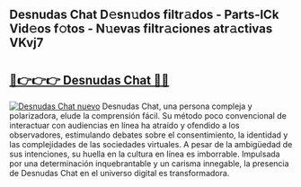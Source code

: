 ## Desnudas Chat D𝚎sn𝚞dos filtr𝚊dos - Parts-ICk Vid𝚎os f𝚘tos - N𝚞evas filtr𝚊ciones atr𝚊ctivas VKvj7

# <h2><a href="http://mb0lrk.tromn.icu/?c=Desnudas+Chat">🔗👉👉👉 Desnudas Chat 🔗🔗</a></h2>

[![Desnudas Chat nuevo](https://i.imgur.com/pEAQMta.gif)](http://mb0lrk.tromn.icu/?c=Desnudas+Chat)
Desnudas Chat, una persona compleja y polarizadora, elude la comprensión fácil. Su método poco convencional de interactuar con audiencias en línea ha atraído y ofendido a los observadores, estimulando debates sobre el consentimiento, la identidad y las complejidades de las sociedades virtuales. A pesar de la ambigüedad de sus intenciones, su huella en la cultura en línea es imborrable. Impulsada por una determinación inquebrantable y un carisma innegable, la presencia de Desnudas Chat en el universo digital es transformadora.
